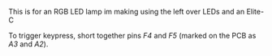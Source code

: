 This is for an RGB LED lamp im making using the left over LEDs and an Elite-C

To trigger keypress, short together pins *F4* and *F5* (marked on the PCB as *A3* and *A2*).
